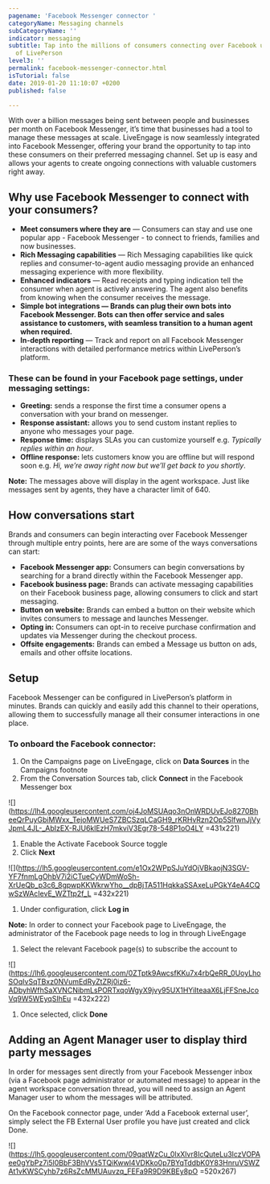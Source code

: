 ```yaml
---
pagename: 'Facebook Messenger connector '
categoryName: Messaging channels
subCategoryName: ''
indicator: messaging
subtitle: Tap into the millions of consumers connecting over Facebook using the power
  of LivePerson
level3: ''
permalink: facebook-messenger-connector.html
isTutorial: false
date: 2019-01-20 11:10:07 +0200
published: false

---
```

With over a billion messages being sent between people and businesses per month on Facebook Messenger, it’s time that businesses had a tool to manage these messages at scale. LiveEngage is now seamlessly integrated into Facebook Messenger, offering your brand the opportunity to tap into these consumers on their preferred messaging channel. Set up is easy and allows your agents to create ongoing connections with valuable customers right away.

## Why use Facebook Messenger to connect with your consumers?

* **Meet consumers where they are** — Consumers can stay and use one popular app - Facebook Messenger - to connect to friends, families and now businesses.
* **Rich Messaging capabilities** — Rich Messaging capabilities like quick replies and consumer-to-agent audio messaging provide an enhanced messaging experience with more flexibility.
* **Enhanced indicators** — Read receipts and typing indication tell the consumer when agent is actively answering. The agent also benefits from knowing when the consumer receives the message.
* **Simple bot integrations — Brands can plug their own bots into Facebook Messenger. Bots can then offer service and sales assistance to customers, with seamless transition to a human agent when required.**
* **In-depth reporting** — Track and report on all Facebook Messenger interactions with detailed performance metrics within LivePerson’s platform.

### These can be found in your Facebook page settings, under messaging settings:

* **Greeting:** sends a response the first time a consumer opens a conversation with your brand on messenger.
* **Response assistant:** allows you to send custom instant replies to anyone who messages your page.
* **Response time:** displays SLAs you can customize yourself e.g. _Typically replies within an hour_.
* **Offline response:** lets customers know you are offline but will respond soon e.g. _Hi, we’re away right now but we’ll get back to you shortly_.

**Note:** The messages above will display in the agent workspace. Just like messages sent by agents, they have a character limit of 640.

## How conversations start

Brands and consumers can begin interacting over Facebook Messenger through multiple entry points, here are are some of the ways conversations can start:

* **Facebook Messenger app:** Consumers can begin conversations by searching for a brand directly within the Facebook Messenger app.
* **Facebook business page:** Brands can activate messaging capabilities on their Facebook business page, allowing consumers to click and start messaging.
* **Button on website:** Brands can embed a button on their website which invites consumers to message and launches Messenger.
* **Opting in:** Consumers can opt-in to receive purchase confirmation and updates via Messenger during the checkout process.
* **Offsite engagements:** Brands can embed a Message us button on ads, emails and other offsite locations.

## Setup

Facebook Messenger can be configured in LivePerson’s platform in minutes. Brands can quickly and easily add this channel to their operations, allowing them to successfully manage all their consumer interactions in one place.

### To onboard the Facebook connector:

1. On the Campaigns page on LiveEngage, click on **Data Sources** in the Campaigns footnote
2. From the Conversation Sources tab, click **Connect** in the Facebook Messenger box

![](https://lh4.googleusercontent.com/oj4JoMSUAqo3nOnWRDUvEJo8270BheeQrPuyGbiMWxx_TejoMWUeS7ZBCSzqLCaGH9_rKRHvRzn2Op5SlfwnJjVyJpmL4JL-_AbIzEX-RJU6klEzH7mkviV3Egr78-548P1oO4LY =431x221)

1. Enable the Activate Facebook Source toggle
2. Click **Next**

![](https://lh5.googleusercontent.com/e1Ox2WPpSJuYdOjVBkaojN3SGV-YF7fnmLgOhbV7i2iCTueCyWDmWoSh-XrUeQb_p3c6_8gpwpKKWkrwYho__dpBjTA511HqkkaSSAxeLuPGkY4eA4CQwSzWAcIevE_WZTtp2f_L =432x221)

1. Under configuration, click **Log in**

**Note:** In order to connect your Facebook page to LiveEngage, the administrator of the Facebook page needs to log in through LiveEngage

1. Select the relevant Facebook page(s) to subscribe the account to

![](https://lh6.googleusercontent.com/0ZTptk9AwcsfKKu7x4rbQeRR_0UoyLhoSOqIvSqTBxz0NVumEdRyZtZRj0iz6-ADbyhWfhSaXVNCNibmLsPORTxqoWgyX9jvy95UX1HYiIteaaX6LjFFSneJcoVq9W5WEyqSIhEu =432x222)

1. Once selected, click **Done**

## Adding an Agent Manager user to display third party messages

In order for messages sent directly from your Facebook Messenger inbox (via a Facebook page administrator or automated message) to appear in the agent workspace conversation thread, you will need to assign an Agent Manager user to whom the messages will be attributed.

On the Facebook connector page, under ‘Add a Facebook external user’, simply select the FB External User profile you have just created and click Done.

![](https://lh5.googleusercontent.com/09qatWzCu_0lxXlvr8IcQuteLu3lczVOPAee0gYbPz7i5l0BbF3BhVVs5TQiKwwl4VDKko0p7BYqTddbK0Y83HnruVSWZAt1vKWSCyhb7z6RsZcMMUAuvzq_FEFa9R9D9KBEy8pO =520x267)